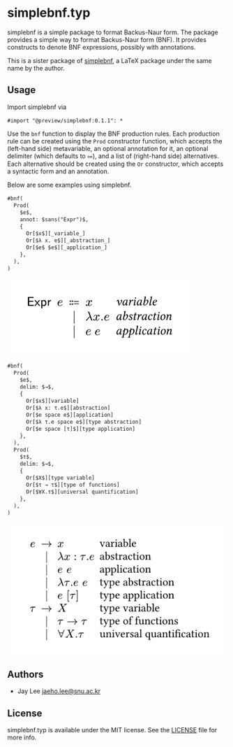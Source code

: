 # simplebnf.typ

simplebnf is a simple package to format Backus-Naur form. The package provides a simple way to format Backus-Naur form (BNF). It provides constructs to denote BNF expressions, possibly with annotations.

This is a sister package of [simplebnf](https://github.com/Zeta611/simplebnf), a LaTeX package under the same name by the author.

## Usage

Import simplebnf via

```typst
#import "@preview/simplebnf:0.1.1": *
```

Use the `bnf` function to display the BNF production rules. Each production rule can be created using the `Prod` constructor function, which accepts the (left-hand side) metavariable, an optional annotation for it, an optional delimiter (which defaults to ⩴), and a list of (right-hand side) alternatives. Each alternative should be created using the `Or` constructor, which accepts a syntactic form and an annotation.

Below are some examples using simplebnf.

```typst
#bnf(
  Prod(
    $e$,
    annot: $sans("Expr")$,
    {
      Or[$x$][_variable_]
      Or[$λ x. e$][_abstraction_]
      Or[$e$ $e$][_application_]
    },
  ),
)
```

![lambda](./examples/lambda.svg)

```typst
#bnf(
  Prod(
    $e$,
    delim: $→$,
    {
      Or[$x$][variable]
      Or[$λ x: τ.e$][abstraction]
      Or[$e space e$][application]
      Or[$λ τ.e space e$][type abstraction]
      Or[$e space [τ]$][type application]
    },
  ),
  Prod(
    $τ$,
    delim: $→$,
    {
      Or[$X$][type variable]
      Or[$τ → τ$][type of functions]
      Or[$∀X.τ$][universal quantification]
    },
  ),
)
```

![System F](./examples/system-f.svg)

## Authors

- Jay Lee <jaeho.lee@snu.ac.kr>

## License

simplebnf.typ is available under the MIT license. See the [LICENSE](https://github.com/Zeta611/simplebnf.typ/blob/master/LICENSE) file for more info.
